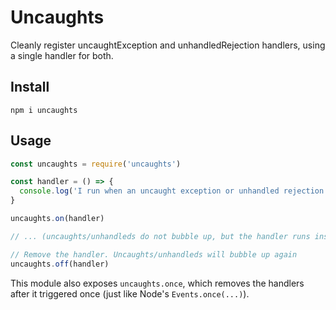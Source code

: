 # Uncaughts

Cleanly register uncaughtException and unhandledRejection handlers, using a single handler for both.

## Install

`npm i uncaughts`

## Usage

```js
const uncaughts = require('uncaughts')

const handler = () => {
  console.log('I run when an uncaught exception or unhandled rejection triggers')
}

uncaughts.on(handler)

// ... (uncaughts/unhandleds do not bubble up, but the handler runs instead)

// Remove the handler. Uncaughts/unhandleds will bubble up again
uncaughts.off(handler)
```

This module also exposes `uncaughts.once`, which removes the handlers after it triggered once (just like Node's `Events.once(...)`).

